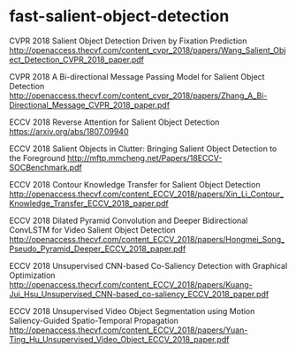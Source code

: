 # fast-salient-object-detection

CVPR 2018 Salient Object Detection Driven by Fixation Prediction http://openaccess.thecvf.com/content_cvpr_2018/papers/Wang_Salient_Object_Detection_CVPR_2018_paper.pdf 

CVPR 2018 A Bi-directional Message Passing Model for Salient Object Detection http://openaccess.thecvf.com/content_cvpr_2018/papers/Zhang_A_Bi-Directional_Message_CVPR_2018_paper.pdf

ECCV 2018 Reverse Attention for Salient Object Detection https://arxiv.org/abs/1807.09940

ECCV 2018 Salient Objects in Clutter: Bringing Salient Object Detection to the Foreground http://mftp.mmcheng.net/Papers/18ECCV-SOCBenchmark.pdf

ECCV 2018 Contour Knowledge Transfer for Salient Object Detection http://openaccess.thecvf.com/content_ECCV_2018/papers/Xin_Li_Contour_Knowledge_Transfer_ECCV_2018_paper.pdf

ECCV 2018 Dilated Pyramid Convolution and Deeper Bidirectional ConvLSTM for Video Salient Object Detection http://openaccess.thecvf.com/content_ECCV_2018/papers/Hongmei_Song_Pseudo_Pyramid_Deeper_ECCV_2018_paper.pdf

ECCV 2018 Unsupervised CNN-based Co-Saliency Detection with Graphical Optimization http://openaccess.thecvf.com/content_ECCV_2018/papers/Kuang-Jui_Hsu_Unsupervised_CNN-based_co-saliency_ECCV_2018_paper.pdf 

ECCV 2018 Unsupervised Video Object Segmentation using Motion Saliency-Guided Spatio-Temporal Propagation http://openaccess.thecvf.com/content_ECCV_2018/papers/Yuan-Ting_Hu_Unsupervised_Video_Object_ECCV_2018_paper.pdf
